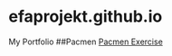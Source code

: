 # efaprojekt.github.io
My Portfolio
##Pacmen
<a href = "http://efaprojekt.github.io/tiddlywinks"> Pacmen Exercise </a>
